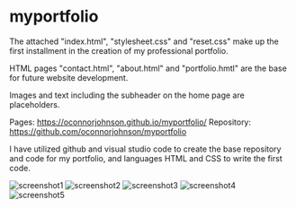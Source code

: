 # myportfolio


The attached "index.html", "stylesheet.css" and "reset.css" make up the first installment in the creation of my professional portfolio.

HTML pages "contact.html", "about.html" and "portfolio.hmtl" are the base for future website development.

Images and text including the subheader on the home page are placeholders.

Pages: https://oconnorjohnson.github.io/myportfolio/
Repository: https://github.com/oconnorjohnson/myportfolio

I have utilized github and visual studio code to create the base repository and code for my portfolio, and languages HTML and CSS to write the first code.


![screenshot1](https://user-images.githubusercontent.com/100829940/170636495-a935d152-eae7-450a-8b84-9da67dc6d3b6.png)
![screenshot2](https://user-images.githubusercontent.com/100829940/170636575-a77ce629-ca40-4bd2-a56d-b00f630f8211.png)
![screenshot3](https://user-images.githubusercontent.com/100829940/170636594-2080a583-a723-4db4-a21d-6e0b06f77b92.png)
![screenshot4](https://user-images.githubusercontent.com/100829940/170636606-59f9a558-7f4b-4f1f-b285-c98e6a7fcdac.png)
![screenshot5](https://user-images.githubusercontent.com/100829940/170636616-3c844d6d-5ec3-451a-a176-a3012d85c450.png)

